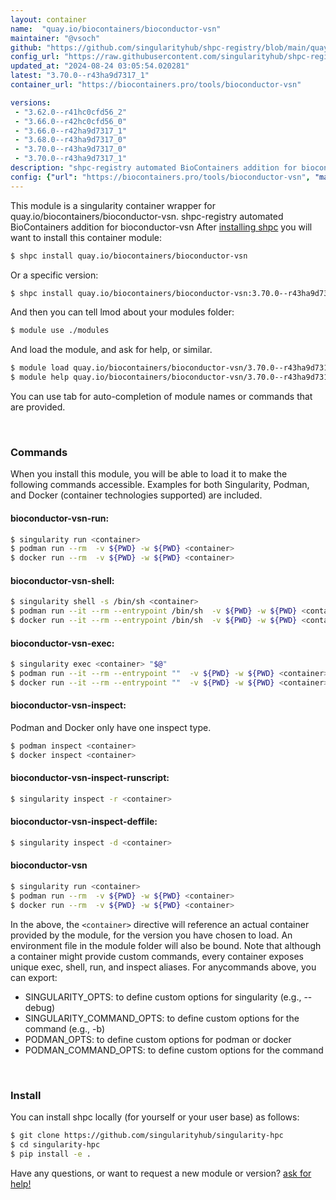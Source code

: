 ```yaml
---
layout: container
name:  "quay.io/biocontainers/bioconductor-vsn"
maintainer: "@vsoch"
github: "https://github.com/singularityhub/shpc-registry/blob/main/quay.io/biocontainers/bioconductor-vsn/container.yaml"
config_url: "https://raw.githubusercontent.com/singularityhub/shpc-registry/main/quay.io/biocontainers/bioconductor-vsn/container.yaml"
updated_at: "2024-08-24 03:05:54.020281"
latest: "3.70.0--r43ha9d7317_1"
container_url: "https://biocontainers.pro/tools/bioconductor-vsn"

versions:
 - "3.62.0--r41hc0cfd56_2"
 - "3.66.0--r42hc0cfd56_0"
 - "3.66.0--r42ha9d7317_1"
 - "3.68.0--r43ha9d7317_0"
 - "3.70.0--r43ha9d7317_0"
 - "3.70.0--r43ha9d7317_1"
description: "shpc-registry automated BioContainers addition for bioconductor-vsn"
config: {"url": "https://biocontainers.pro/tools/bioconductor-vsn", "maintainer": "@vsoch", "description": "shpc-registry automated BioContainers addition for bioconductor-vsn", "latest": {"3.70.0--r43ha9d7317_1": "sha256:1a05247afd1e5504c20a3359a3b5261777445e307540366977a7acbc2f820f9c"}, "tags": {"3.62.0--r41hc0cfd56_2": "sha256:1b3f69b340b2b1b24aee329204bfadf740f27a70ebfb3777808136b9e4fb2adb", "3.66.0--r42hc0cfd56_0": "sha256:a4b32f949c74c4bdd85e9f7ac43e9abde1114ce474173437ea15232dcd1ef50c", "3.66.0--r42ha9d7317_1": "sha256:996205f5a822e6c59bc74effa9600c22678b4c4cb34c9eb42bb3906bf94f75a5", "3.68.0--r43ha9d7317_0": "sha256:092b864ced2ab848604426bf516a51a403a112df70e52606a8bcabe81ce2ed97", "3.70.0--r43ha9d7317_0": "sha256:b09186931094080eb1c42d661f6e10480ca8b19203050561ee25d9d33e25d48a", "3.70.0--r43ha9d7317_1": "sha256:1a05247afd1e5504c20a3359a3b5261777445e307540366977a7acbc2f820f9c"}, "docker": "quay.io/biocontainers/bioconductor-vsn"}
---
```


This module is a singularity container wrapper for quay.io/biocontainers/bioconductor-vsn.
shpc-registry automated BioContainers addition for bioconductor-vsn
After [installing shpc](#install) you will want to install this container module:


```bash
$ shpc install quay.io/biocontainers/bioconductor-vsn
```

Or a specific version:

```bash
$ shpc install quay.io/biocontainers/bioconductor-vsn:3.70.0--r43ha9d7317_1
```

And then you can tell lmod about your modules folder:

```bash
$ module use ./modules
```

And load the module, and ask for help, or similar.

```bash
$ module load quay.io/biocontainers/bioconductor-vsn/3.70.0--r43ha9d7317_1
$ module help quay.io/biocontainers/bioconductor-vsn/3.70.0--r43ha9d7317_1
```

You can use tab for auto-completion of module names or commands that are provided.

<br>

### Commands

When you install this module, you will be able to load it to make the following commands accessible.
Examples for both Singularity, Podman, and Docker (container technologies supported) are included.

#### bioconductor-vsn-run:

```bash
$ singularity run <container>
$ podman run --rm  -v ${PWD} -w ${PWD} <container>
$ docker run --rm  -v ${PWD} -w ${PWD} <container>
```

#### bioconductor-vsn-shell:

```bash
$ singularity shell -s /bin/sh <container>
$ podman run --it --rm --entrypoint /bin/sh  -v ${PWD} -w ${PWD} <container>
$ docker run --it --rm --entrypoint /bin/sh  -v ${PWD} -w ${PWD} <container>
```

#### bioconductor-vsn-exec:

```bash
$ singularity exec <container> "$@"
$ podman run --it --rm --entrypoint ""  -v ${PWD} -w ${PWD} <container> "$@"
$ docker run --it --rm --entrypoint ""  -v ${PWD} -w ${PWD} <container> "$@"
```

#### bioconductor-vsn-inspect:

Podman and Docker only have one inspect type.

```bash
$ podman inspect <container>
$ docker inspect <container>
```

#### bioconductor-vsn-inspect-runscript:

```bash
$ singularity inspect -r <container>
```

#### bioconductor-vsn-inspect-deffile:

```bash
$ singularity inspect -d <container>
```



#### bioconductor-vsn

```bash
$ singularity run <container>
$ podman run --rm  -v ${PWD} -w ${PWD} <container>
$ docker run --rm  -v ${PWD} -w ${PWD} <container>
```


In the above, the `<container>` directive will reference an actual container provided
by the module, for the version you have chosen to load. An environment file in the
module folder will also be bound. Note that although a container
might provide custom commands, every container exposes unique exec, shell, run, and
inspect aliases. For anycommands above, you can export:

 - SINGULARITY_OPTS: to define custom options for singularity (e.g., --debug)
 - SINGULARITY_COMMAND_OPTS: to define custom options for the command (e.g., -b)
 - PODMAN_OPTS: to define custom options for podman or docker
 - PODMAN_COMMAND_OPTS: to define custom options for the command

<br>

### Install

You can install shpc locally (for yourself or your user base) as follows:

```bash
$ git clone https://github.com/singularityhub/singularity-hpc
$ cd singularity-hpc
$ pip install -e .
```

Have any questions, or want to request a new module or version? [ask for help!](https://github.com/singularityhub/singularity-hpc/issues)